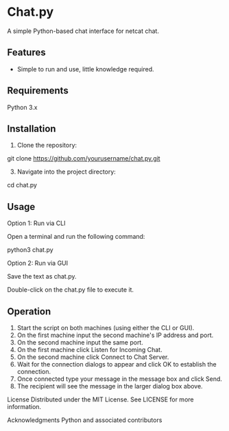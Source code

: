 # Chat.py
A simple Python-based chat interface for netcat chat.

## Features
- Simple to run and use, little knowledge required.

## Requirements
Python 3.x

## Installation
1. Clone the repository:
   
git clone https://github.com/yourusername/chat.py.git

3. Navigate into the project directory:
   
cd chat.py

## Usage
Option 1: Run via CLI

Open a terminal and run the following command:

python3 chat.py

Option 2: Run via GUI

Save the text as chat.py.

Double-click on the chat.py file to execute it.

## Operation
1. Start the script on both machines (using either the CLI or GUI).
2. On the first machine input the second machine's IP address and port.
3. On the second machine input the same port.
4. On the first machine click Listen for Incoming Chat.
5. On the second machine click Connect to Chat Server.
6. Wait for the connection dialogs to appear and click OK to establish the connection.
7. Once connected type your message in the message box and click Send.
8. The recipient will see the message in the larger dialog box above.

License
Distributed under the MIT License. See LICENSE for more information.

Acknowledgments
Python and associated contributors

